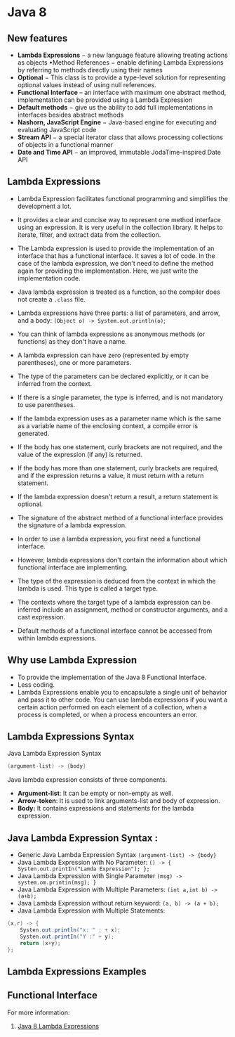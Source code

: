 Java 8
====


New features
-----------
- **Lambda Expressions** − a new language feature allowing treating actions as objects •Method References − enable defining Lambda Expressions by referring to methods directly using their names
- **Optional** − This class is to provide a type-level solution for representing optional values instead of using null references.
- **Functional Interface** – an interface with maximum one abstract method, implementation can be provided using a Lambda Expression
- **Default methods** − give us the ability to add full implementations in interfaces besides abstract methods
- **Nashorn, JavaScript Engine** − Java-based engine for executing and evaluating JavaScript code
- **Stream API** − a special iterator class that allows processing collections of objects in a functional manner
- **Date and Time API** − an improved, immutable JodaTime-inspired Date API

Lambda Expressions
-----------
- Lambda Expression facilitates functional programming and simplifies the development a lot.
- It provides a clear and concise way to represent one method interface using an expression. It is very useful in the collection library. It helps to iterate, filter, and extract data from the collection.
- The Lambda expression is used to provide the implementation of an interface that has a functional interface. It saves a lot of code. In the case of the lambda expression, we don't need to define the method again for providing the implementation. Here, we just write the implementation code.
- Java lambda expression is treated as a function, so the compiler does not create a `.class` file.

- Lambda expressions have three parts: a list of parameters, and arrow, and a body: `(Object o) -> System.out.println(o)`;
- You can think of lambda expressions as anonymous methods (or functions) as they don't have a name.
- A lambda expression can have zero (represented by empty parentheses), one or more parameters.
- The type of the parameters can be declared explicitly, or it can be inferred from the context.
- If there is a single parameter, the type is inferred, and is not mandatory to use parentheses.
- If the lambda expression uses as a parameter name which is the same as a variable name of the enclosing context, a compile error is generated.
- If the body has one statement, curly brackets are not required, and the value of the expression (if any) is returned.
- If the body has more than one statement, curly brackets are required, and if the expression returns a value, it must return with a return statement.
- If the lambda expression doesn't return a result, a return statement is optional.
- The signature of the abstract method of a functional interface provides the signature of a lambda expression.
- In order to use a lambda expression, you first need a functional interface.
- However, lambda expressions don't contain the information about which functional interface are implementing.
- The type of the expression is deduced from the context in which the lambda is used. This type is called a target type.
- The contexts where the target type of a lambda expression can be inferred include an assignment, method or constructor arguments, and a cast expression.
- Default methods of a functional interface cannot be accessed from within lambda expressions.


Why use Lambda Expression
-----------
- To provide the implementation of the Java 8 Functional Interface.
- Less coding.
- Lambda Expressions enable you to encapsulate a single unit of behavior and pass it to other code. You can use lambda expressions if you want a certain action performed on each element of a collection, when a process is completed, or when a process encounters an error.

Lambda Expressions Syntax
-----------
Java Lambda Expression Syntax
```java
(argument-list) -> {body}  
```

Java lambda expression consists of three components.
- **Argument-list**: It can be empty or non-empty as well.
- **Arrow-token**: It is used to link arguments-list and body of expression.
- **Body:** It contains expressions and statements for the lambda expression.

Java Lambda Expression Syntax :
-----------

- Generic Java Lambda Expression Syntax `(argument-list) -> {body} `
- Java Lambda Expression with No Parameter: `() -> { Systen.out.printIn("Lamda Expression"); };`
- Java Lambda Expression with Single Parameter `(msg) -> system.om.printin(msg); } `
- Java Lambda Expression with Multiple Parameters: `(int a,int b) -> (a+b);` 
- Java Lambda Expression without return keyword: `(a, b) -> (a + b); `
- Java Lambda Expression with Multiple Statements:

```java
(x,r) -> { 
    Systen.out.println("x: " : + x);
    Systen.out.printIn("Y :" + y); 
    return (x+y); 
};
``` 

Lambda Expressions Examples
-----------

Functional Interface
-----------


For more information:
1. [Java 8 Lambda Expressions](https://www.javaguides.net/2018/07/java-8-lambda-expressions.html)




























